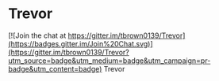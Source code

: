 # Trevor

[![Join the chat at https://gitter.im/tbrown0139/Trevor](https://badges.gitter.im/Join%20Chat.svg)](https://gitter.im/tbrown0139/Trevor?utm_source=badge&utm_medium=badge&utm_campaign=pr-badge&utm_content=badge)
Trevor

